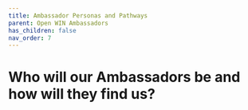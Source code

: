 ```yaml
---
title: Ambassador Personas and Pathways
parent: Open WIN Ambassadors
has_children: false
nav_order: 7
---
```


# Who will our Ambassadors be and how will they find us?
